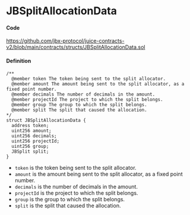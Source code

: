 # JBSplitAllocationData

#### Code

https://github.com/jbx-protocol/juice-contracts-v2/blob/main/contracts/structs/JBSplitAllocationData.sol

#### Definition

```
/**
  @member token The token being sent to the split allocator.
  @member amount The amount being sent to the split allocator, as a fixed point number.
  @member decimals The number of decimals in the amount.
  @member projectId The project to which the split belongs.
  @member group The group to which the split belongs.
  @member split The split that caused the allocation.
*/
struct JBSplitAllocationData {
  address token;
  uint256 amount;
  uint256 decimals;
  uint256 projectId;
  uint256 group;
  JBSplit split;
}
```

- `token` is the token being sent to the split allocator.
- `amount` is the amount being sent to the split allocator, as a fixed point number.
- `decimals` is the number of decimals in the amount.
- `projectId` is the project to which the split belongs.
- `group` is the group to which the split belongs.
- `split` is the split that caused the allocation.
